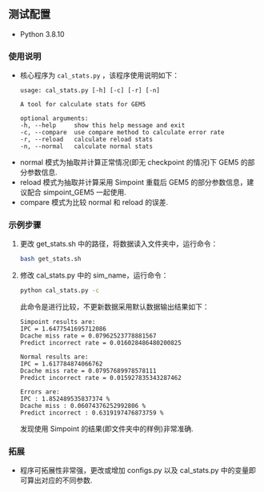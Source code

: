 ##  测试配置
+   Python 3.8.10

### 使用说明
+   核心程序为 `cal_stats.py` ，该程序使用说明如下：
    ```
    usage: cal_stats.py [-h] [-c] [-r] [-n]

    A tool for calculate stats for GEM5

    optional arguments:
    -h, --help     show this help message and exit
    -c, --compare  use compare method to calculate error rate
    -r, --reload   calculate reload stats
    -n, --normal   calculate normal stats
    ```
+   normal 模式为抽取并计算正常情况(即无 checkpoint 的情况)下 GEM5 的部分参数信息.
+   reload 模式为抽取并计算采用 Simpoint 重载后 GEM5 的部分参数信息，建议配合 simpoint_GEM5 一起使用.
+   compare 模式为比较 normal 和 reload 的误差. 

### 示例步骤
1.  更改 get_stats.sh 中的路径，将数据读入文件夹中，运行命令：
    ```bash
    bash get_stats.sh
    ```
2.  修改 cal_stats.py 中的 sim_name，运行命令：
    ```bash
    python cal_stats.py -c
    ```
    此命令是进行比较，不更新数据采用默认数据输出结果如下：
    ```
    Simpoint results are:
    IPC = 1.6477541695712086
    Dcache miss rate = 0.07962523778881567
    Predict incorrect rate = 0.016028486480200825

    Normal results are:
    IPC = 1.617784874066762
    Dcache miss rate = 0.07957689978578111
    Predict incorrect rate = 0.015927835343287462

    Errors are:
    IPC : 1.852489535837374 %
    Dcache miss : 0.06074376252992806 %
    Predict incorrect : 0.6319197476873759 %
    ```
    发现使用 Simpoint 的结果(即文件夹中的样例)非常准确.

### 拓展
+   程序可拓展性非常强，更改或增加 configs.py 以及 cal_stats.py 中的变量即可算出对应的不同参数.